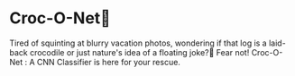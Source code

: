 # Croc-O-Net🐊
Tired of squinting at blurry vacation photos, wondering if that log is a laid-back crocodile or just nature's idea of a floating joke?🐊 Fear not! Croc-O-Net : A CNN Classifier is here for your rescue.
